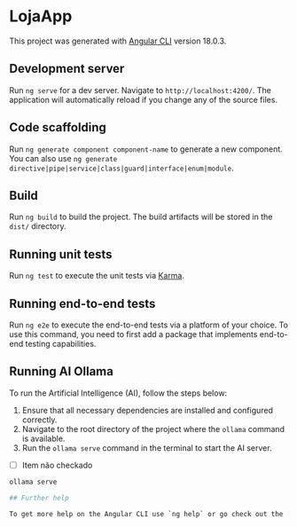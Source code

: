 # LojaApp

This project was generated with [Angular CLI](https://github.com/angular/angular-cli) version 18.0.3.

## Development server

Run `ng serve` for a dev server. Navigate to `http://localhost:4200/`. The application will automatically reload if you change any of the source files.

## Code scaffolding

Run `ng generate component component-name` to generate a new component. You can also use `ng generate directive|pipe|service|class|guard|interface|enum|module`.

## Build

Run `ng build` to build the project. The build artifacts will be stored in the `dist/` directory.

## Running unit tests

Run `ng test` to execute the unit tests via [Karma](https://karma-runner.github.io).

## Running end-to-end tests

Run `ng e2e` to execute the end-to-end tests via a platform of your choice. To use this command, you need to first add a package that implements end-to-end testing capabilities.

## Running AI Ollama

To run the Artificial Intelligence (AI), follow the steps below:

1. Ensure that all necessary dependencies are installed and configured correctly.
2. Navigate to the root directory of the project where the `ollama` command is available.
3. Run the `ollama serve` command in the terminal to start the AI server.

- [ ] Item não checkado

```bash
ollama serve

## Further help

To get more help on the Angular CLI use `ng help` or go check out the [Angular CLI Overview and Command Reference](https://angular.dev/tools/cli) page.
